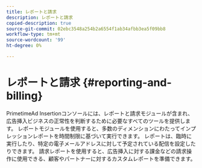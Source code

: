 ```yaml
---
title: レポートと請求
description: レポートと請求
copied-description: true
source-git-commit: 02ebc3548a254b2a6554f1ab34afbb3ea5f09bb8
workflow-type: tm+mt
source-wordcount: '99'
ht-degree: 0%

---
```


# レポートと請求 {#reporting-and-billing}

PrimetimeAd Insertionコンソールには、レポートと請求モジュールが含まれ、広告挿入ビジネスの正常性を判断するために必要なすべてのツールを提供します。 レポートモジュールを使用すると、多数のディメンションにわたってインプレッションレポートを時間制限に基づいて実行できます。 レポートは、臨時に実行したり、特定の電子メールアドレスに対して予定されている配信を設定したりできます。 請求レポートを使用すると、広告挿入に対する課金などの請求操作に使用できる、顧客やパートナーに対するカスタムレポートを準備できます。
